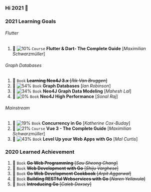 ### Hi 2021 👋

### 2021 Learning Goals
###### Flutter
1. 🌱 ![10%](https://progress-bar.dev/2/?scale=19&title=pages&width=150&color=bacaca&suffix=) `Course` **Flutter & Dart- The Complete Guide** [_Maximilian Schwarzmüller_]

###### Graph Databases
1. 🌳 `Book` ~~**Learning Neo4J 3.x** [_Rik Van Bruggen_]~~
1. 🌱 ![54%](https://progress-bar.dev/188/?scale=237&title=pages&width=150&color=bacaca&suffix=) `Book` **Graph Databases** [_Ian Robinson_]
1. 🌱 ![34%](https://progress-bar.dev/48/?scale=138&title=pages&width=150&color=bacaca&suffix=) `Book` **Neo4J Graph Data Modeling** [_Mahesh Lal_]
1. 🌱 ![0%](https://progress-bar.dev/0/?scale=192&title=pages&width=150&color=bacaca&suffix=) `Book` **Neo4J High Performance** [_Sonal Raj_]
###### Mainstream
1. 🌱 ![19%](https://progress-bar.dev/47/?scale=238&title=pages&width=150&color=bacaca&suffix=) `Book` **Concurrency in Go** [_Katherine Cox-Buday_]
1. 🌱 ![21%](https://progress-bar.dev/66/?scale=309&title=pages&width=150&color=bacaca&suffix=) `Course` **Vue 3 - The Complete Guide** [_Maximilian Schwarzmüller_]
1. 🌱 ![43%](https://progress-bar.dev/112/?scale=259&title=pages&width=150&color=bacaca&suffix=) `Book` **Level Up your Web Apps with Go** [_Mal Curtis_]

### 2020 Learned Achievement
1. 🌳 `Book` ~~**Go Web Programming** [_Sau Sheong Chang_]~~
1. 🌳 `Book` ~~**Web Development with Go** [_Shiju Varghese_]~~
1. 🌳 `Book` ~~**Go Web Development Cookbook** [_Arpit Aggarwal_]~~
1. 🌳 `Book` ~~**Building RESTful Webservices with Go** [_Naren Yellavula_]~~
1. 🌳 `Book` ~~**Introducing Go** [_Caleb Doxsey_]~~

<!--
**huuthuan-nguyen/huuthuan-nguyen** is a ✨ _special_ ✨ repository because its `README.md` (this file) appears on your GitHub profile.

Here are some ideas to get you started:

- 🔭 I’m currently working on ...
- 🌱 I’m currently learning ...
- 👯 I’m looking to collaborate on ...
- 🤔 I’m looking for help with ...
- 💬 Ask me about ...
- 📫 How to reach me: ...
- 😄 Pronouns: ...
- ⚡ Fun fact: ...
-->
